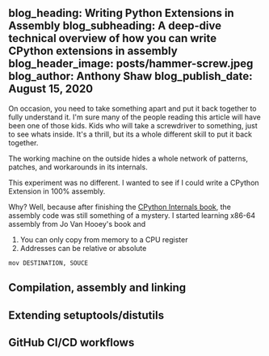 blog_heading: Writing Python Extensions in Assembly
blog_subheading: A deep-dive technical overview of how you can write CPython extensions in assembly
blog_header_image: posts/hammer-screw.jpeg
blog_author: Anthony Shaw
blog_publish_date: August 15, 2020
----------------------------------

On occasion, you need to take something apart and put it back together to fully understand it. I'm sure many of the people reading this article will have been one of those kids. Kids who will take a screwdriver to something, just to see whats inside.
It's a thrill, but its a whole different skill to put it back together.

The working machine on the outside hides a whole network of patterns, patches, and workarounds in its internals.

This experiment was no different. I wanted to see if I could write a CPython Extension in 100% assembly.

Why? Well, because after finishing the [CPython Internals book](https://realpython.com/cpython-book), the assembly code was still something of a mystery. I started learning x86-64 assembly from Jo Van Hooey's book and

1. You can only copy from memory to a CPU register
2. Addresses can be relative or absolute

```
mov DESTINATION, SOUCE
```



## Compilation, assembly and linking

## Extending setuptools/distutils

## GitHub CI/CD workflows

##
